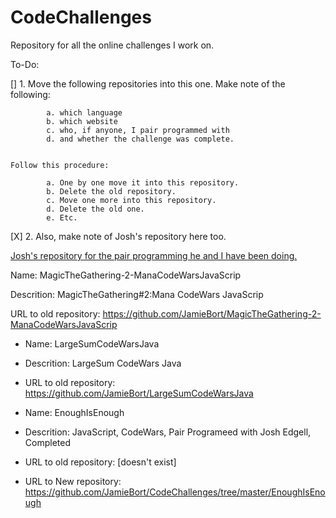 # CodeChallenges
Repository for all the online challenges I work on.

To-Do:

[] 1.
    Move the following repositories into this one. Make note of the following:

            a. which language
            b. which website
            c. who, if anyone, I pair programmed with
            d. and whether the challenge was complete.


    Follow this procedure:

            a. One by one move it into this repository.
            b. Delete the old repository.
            c. Move one more into this repository.
            d. Delete the old one. 
            e. Etc.

[X] 2. Also, make note of Josh's repository here too.

[Josh's repository for the pair programming he and I have been doing.](https://github.com/JoshEdgell/pairprogramming)

Name: MagicTheGathering-2-ManaCodeWarsJavaScrip

Descrition: MagicTheGathering#2:Mana CodeWars JavaScrip

URL to old repository: https://github.com/JamieBort/MagicTheGathering-2-ManaCodeWarsJavaScrip


* Name: LargeSumCodeWarsJava
* Descrition: LargeSum CodeWars Java
* URL to old repository: https://github.com/JamieBort/LargeSumCodeWarsJava


* Name: EnoughIsEnough
* Descrition: JavaScript, CodeWars, Pair Programeed with Josh Edgell, Completed
* URL to old repository: [doesn't exist]
* URL to New repository: https://github.com/JamieBort/CodeChallenges/tree/master/EnoughIsEnough
